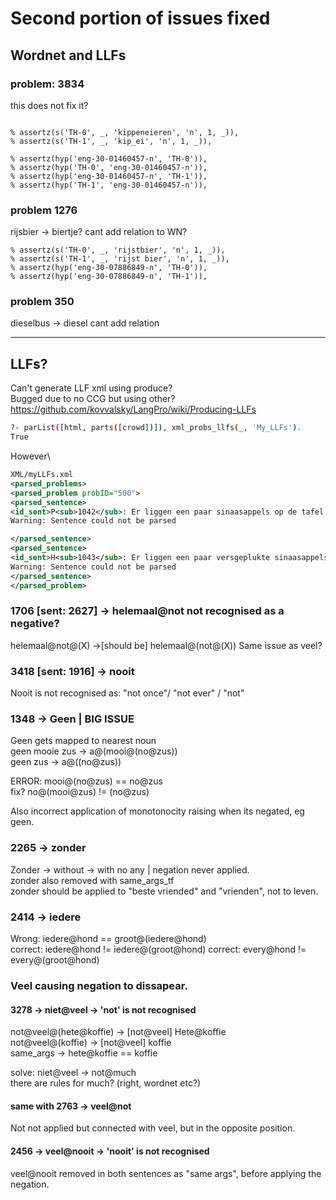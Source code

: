 # Second portion of issues fixed

## Wordnet and LLFs
### problem: 3834

this does not fix it?
```

% assertz(s('TH-0', _, 'kippeneieren', 'n', 1, _)),
% assertz(s('TH-1', _, 'kip_ei', 'n', 1, _)),

% assertz(hyp('eng-30-01460457-n', 'TH-0')),	
% assertz(hyp('TH-0', 'eng-30-01460457-n')),	
% assertz(hyp('eng-30-01460457-n', 'TH-1')),	
% assertz(hyp('TH-1', 'eng-30-01460457-n')),	
```


### problem 1276

rijsbier -> biertje?
cant add relation to WN?
```
% assertz(s('TH-0', _, 'rijstbier', 'n', 1, _)),
% assertz(s('TH-1', _, 'rijst bier', 'n', 1, _)),
% assertz(hyp('eng-30-07886849-n', 'TH-0')),	
% assertz(hyp('eng-30-07886849-n', 'TH-1')),	
```


### problem 350
dieselbus -> diesel 
cant add relation


---------

## LLFs?

Can't generate LLF xml using produce? \
Bugged due to no CCG but using other? \
https://github.com/kovvalsky/LangPro/wiki/Producing-LLFs

```bash
?- parList([html, parts([crowd])]), xml_probs_llfs(_, 'My_LLFs').
True
```
However\

```xml
XML/myLLFs.xml
<parsed_problems>
<parsed_problem probID="500">
<parsed_sentence>
<id_sent>P<sub>1042</sub>: Er liggen een paar sinaasappels op de tafel.</id_sent>
Warning: Sentence could not be parsed

</parsed_sentence>
<parsed_sentence>
<id_sent>H<sub>1043</sub>: Er liggen een paar versgeplukte sinaasappels op de tafel.</id_sent>
Warning: Sentence could not be parsed
</parsed_sentence>
</parsed_problem>
```


### 1706 [sent: 2627] -> helemaal@not not recognised as a negative?
helemaal@not@(X) ->[should be] helemaal@(not@(X))
Same issue as veel?

### 3418 [sent: 1916] -> nooit
Nooit is not recognised as: "not once"/ "not ever" / "not"

### 1348 -> Geen | BIG ISSUE
Geen gets mapped to nearest noun\
geen mooie zus -> a@(mooi@(no@zus))\
geen zus -> a@((no@zus)) 

ERROR: mooi@(no@zus) == no@zus \
fix? no@(mooi@zus) != (no@zus)

Also incorrect application of monotonocity raising when its negated, eg geen.


### 2265 -> zonder
Zonder -> without -> with no any | negation never applied. \
zonder also removed with same_args_tf \
zonder should be applied to "beste vriended"  and "vrienden", not to leven.


### 2414 -> iedere
Wrong: iedere@hond == groot@(iedere@hond)\
correct: iedere@hond != iedere@(groot@hond)
correct: every@hond != every@(groot@hond)


### Veel causing negation to dissapear.
#### 3278 -> niet@veel  -> 'not' is not recognised
not@veel@(hete@koffie) -> [not@veel] Hete@koffie \
not@veel@(koffie) -> [not@veel] koffie \
same_args -> hete@koffie == koffie

solve: niet@veel -> not@much \
there are rules for much? (right, wordnet etc?)

#### same with 2763  -> veel@not
Not not applied but connected with veel, but in the opposite position.


#### 2456 -> veel@nooit -> 'nooit' is not recognised
veel@nooit removed in both sentences as "same args", before applying the negation.





